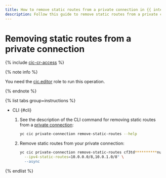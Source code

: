 ```yaml
---
title: How to remove static routes from a private connection in {{ interconnect-name }}
description: Follow this guide to remove static routes from a private connection in {{ interconnect-name }}.
---
```


# Removing static routes from a private connection

{% include [cic-cr-access](../../_includes/interconnect/cic-cr-access.md) %}

{% note info %}

You need the [cic.editor](../security/index.md#cic-editor) role to run this operation.

{% endnote %}

{% list tabs group=instructions %}

- CLI {#cli}

  1. See the description of the CLI command for removing static routes from a [private connection](../concepts/priv-con.md):

      ```bash
      yc cic private-connection remove-static-routes --help
      ```
      
  1. Remove static routes from your private connection:

      ```bash
      yc cic private-connection remove-static-routes cf3td**********nufvr \
        --ipv4-static-routes=10.0.0.0/8,10.0.1.0/8" \
        --async
      ```

{% endlist %}


